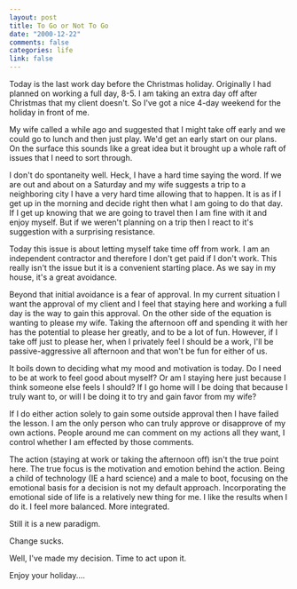 ```yaml
--- 
layout: post
title: To Go or Not To Go
date: "2000-12-22"
comments: false
categories: life
link: false
---
```

Today is the last work day before the Christmas holiday. Originally I had planned on working a full day, 8-5.          I am taking an extra day off after Christmas that my client doesn't. So I've got a nice 4-day weekend for the          holiday in front of me.

My wife called a while ago and suggested that I might take off early and we could go to lunch and then just          play. We'd get an early start on our plans. On the surface this sounds like a great idea but it brought up a          whole raft of issues that I need to sort through.

I don't do spontaneity well. Heck, I have a hard time saying the word. If we are out and about on a Saturday          and my wife suggests a trip to a neighboring city I have a very hard time allowing that to happen. It is as if          I get up in the morning and decide right then what I am going to do that day. If I get up knowing that we are          going to travel then I am fine with it and enjoy myself. But if we weren't planning on a trip then I react to          it's suggestion with a surprising resistance.

Today this issue is about letting myself take time off from work. I am an independent contractor and therefore          I don't get paid if I don't work. This really isn't the issue but it is a convenient starting place. As we say          in my house, it's a great avoidance.

Beyond that initial avoidance is a fear of approval. In my current situation I want the approval of my client          and I feel that staying here and working a full day is the way to gain this approval. On the other side of the          equation is wanting to please my wife. Taking the afternoon off and spending it with her has the potential to          please her greatly, and to be a lot of fun. However, if I take off just to please her, when I privately feel I          should be a work, I'll be passive-aggressive all afternoon and that won't be fun for either of us.

It boils down to deciding what my mood and motivation is today. Do I need to be at work to feel good about          myself? Or am I staying here just because I think someone else feels I should? If I go home will I be doing          that because I truly want to, or will I be doing it to try and gain favor from my wife?

If I do either action solely to gain some outside approval then I have failed the lesson. I am the only person          who can truly approve or disapprove of my own actions. People around me can comment on my actions all they want,          I control whether I am effected by those comments.

The action (staying at work or taking the afternoon off) isn't the true point here. The true focus is the          motivation and emotion behind the action. Being a child of technology (IE a hard science) and a male to boot,          focusing on the emotional basis for a decision is not my default approach. Incorporating the emotional side of          life is a relatively new thing for me. I like the results when I do it. I feel more balanced. More integrated.

Still it is a new paradigm.

Change sucks.

Well, I've made my decision. Time to act upon it.

Enjoy your holiday....
